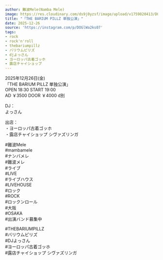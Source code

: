 ```yaml
---
author: 難波Mele(Namba Mele)
image: https://res.cloudinary.com/ds9j0yzsf/image/upload/v1759820413/DOGlWa2ks07.jpg
title: "「THE BARIUM PILLZ 単独公演」"
date: 2025-12-26
source: 'https://instagram.com/p/DOGlWa2ks07'
tags:
- rock
- rock'n'roll
- thebariumpillz
- バリウムピリズ
- djよっさん
- ヨーロッパ古着ゴッホ
- 露店チャイショップ
---
```

2025年12月26日(金)<br>
「THE BARIUM PILLZ 単独公演」<br>
OPEN 18:30 START 19:00<br>
AD ￥3500 DOOR ￥4000 d別

DJ：<br>
よっさん

出店：<br>
・ヨーロッパ古着ゴッホ<br>
・露店チャイショップ シヴァズリンガ

#難波Mele<br>
#mambamele<br>
#ナンバメレ<br>
#難波メレ<br>
#ライブ<br>
#LIVE<br>
#ライブハウス<br>
#LIVEHOUSE<br>
#ロック<br>
#ROCK<br>
#ロックンロール<br>
#大阪<br>
#OSAKA<br>
#出演バンド募集中

#THEBARIUMPILLZ<br>
#バリウムピリズ<br>
#DJよっさん<br>
#ヨーロッパ古着ゴッホ<br>
#露店チャイショップ シヴァズリンガ